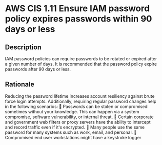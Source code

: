 # AWS CIS 1.11 Ensure IAM password policy expires passwords within 90 days or less

## Description

IAM password policies can require passwords to be rotated or expired after a given
number of days. It is recommended that the password policy expire passwords after 90
days or less.

## Rationale

Reducing the password lifetime increases account resiliency against brute force login
attempts. Additionally, requiring regular password changes help in the following scenarios:
 Passwords can be stolen or compromised sometimes without your knowledge. This
can happen via a system compromise, software vulnerability, or internal threat.
 Certain corporate and government web filters or proxy servers have the ability to
intercept and record traffic even if it's encrypted.
 Many people use the same password for many systems such as work, email, and
personal.
 Compromised end user workstations might have a keystroke logger